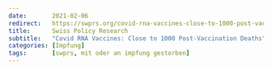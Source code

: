 ```yaml
---
date:       2021-02-06
redirect:   https://swprs.org/covid-rna-vaccines-close-to-1000-post-vaccination-deaths/
title:      Swiss Policy Research
subtitle:   "Covid RNA Vaccines: Close to 1000 Post-Vaccination Deaths"
categories: [Impfung]
tags:       [swprs, mit oder an impfung gestorben]
---
```

